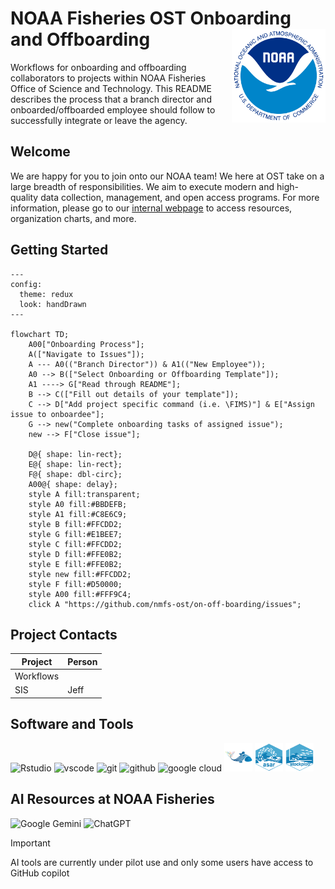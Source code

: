 # NOAA Fisheries OST Onboarding and Offboarding <img src="assets/noaa-logo.png" align="right" height="150" style="float:right; height:150px;" />

Workflows for onboarding and offboarding collaborators to projects within NOAA 
Fisheries Office of Science and Technology. This README describes the process 
that a branch director and onboarded/offboarded employee should follow to 
successfully integrate or leave the agency.

## Welcome

We are happy for you to join onto our NOAA team! We here at OST take on a large 
breadth of responsibilities. We aim to execute modern and high-quality data 
collection, management, and open access programs. For more information, please 
go to our [internal webpage](https://sites.google.com/noaa.gov/inside-fisheries-ost/office-of-science-and-technology) 
to access resources, organization charts, and more.

<!---
![GitHub stats](https://github-readme-stats.vercel.app/api?username=nmfs-ost&show_icons=true&theme=transparent&role=OWNER,COLLABORATOR,ORGANIZATION_MEMBER)
--->

## Getting Started

```mermaid 
---
config:
  theme: redux
  look: handDrawn
---

flowchart TD;
    A00["Onboarding Process"];
    A(["Navigate to Issues"]);
    A --- A0(("Branch Director")) & A1(("New Employee"));
    A0 --> B(["Select Onboarding or Offboarding Template"]);
    A1 ----> G["Read through README"];
    B --> C(["Fill out details of your template"]);
    C --> D["Add project specific command (i.e. \FIMS)"] & E["Assign issue to onboardee"];
    G --> new("Complete onboarding tasks of assigned issue");
    new --> F["Close issue"];
    
    D@{ shape: lin-rect};
    E@{ shape: lin-rect};
    F@{ shape: dbl-circ};
    A00@{ shape: delay};
    style A fill:transparent;
    style A0 fill:#BBDEFB;
    style A1 fill:#C8E6C9;
    style B fill:#FFCDD2;
    style G fill:#E1BEE7;
    style C fill:#FFCDD2;
    style D fill:#FFE0B2;
    style E fill:#FFE0B2;
    style new fill:#FFCDD2;
    style F fill:#D50000;
    style A00 fill:#FFF9C4;
    click A "https://github.com/nmfs-ost/on-off-boarding/issues";
```

## Project Contacts

| Project | Person |
| ------- | ------ |
| Workflows | <a href="https://github.com/Schiano-NOAA"><img src="https://avatars.githubusercontent.com/u/125507018?u=b6dab08f04000188734eb3bbf78a40616e99b921&v=4" width="100px;" alt=""/> |
| SIS | Jeff |

## Software and Tools 

<p>
<img src="https://cdn.jsdelivr.net/gh/devicons/devicon@latest/icons/rstudio/rstudio-original.svg" alt="Rstudio" width="45" height="45"/>
<img src="https://cdn.jsdelivr.net/gh/devicons/devicon@latest/icons/vscode/vscode-original.svg" alt="vscode" width="45" height="45" />
<img src="https://cdn.jsdelivr.net/gh/devicons/devicon@latest/icons/git/git-original.svg" alt="git" width="45" height="45" />
<img src="https://cdn.jsdelivr.net/gh/devicons/devicon@latest/icons/github/github-original-wordmark.svg" alt="github" width="45" height="45" />
<img src="https://cdn.jsdelivr.net/gh/devicons/devicon@latest/icons/googlecloud/googlecloud-plain.svg" alt="google cloud" width="45" height="45"/>
<img src="assets/FIMS-logo.png" alt="FIMS logo" width="45" height="45"/>
<img src="assets/asar-hex.png" alt="asar logo" width="45" height="45"/>
<img src="assets/stockplotr-hex.png" alt="stock plot R logo" width="45" height="45"/>
</p>
          
          
## AI Resources at NOAA Fisheries

![Google Gemini](https://img.shields.io/badge/google%20gemini-8E75B2?style=for-the-badge&logo=google%20gemini&logoColor=white) ![ChatGPT](https://img.shields.io/badge/chatGPT-74aa9c?style=for-the-badge&logo=openai&logoColor=white)
	
> [!IMPORTANT]
> AI tools are currently under pilot use and only some users have access to GitHub copilot